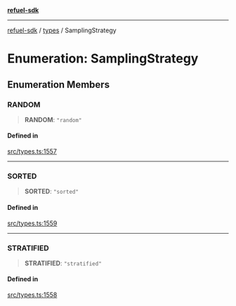 [**refuel-sdk**](../../README.md)

***

[refuel-sdk](../../modules.md) / [types](../README.md) / SamplingStrategy

# Enumeration: SamplingStrategy

## Enumeration Members

### RANDOM

> **RANDOM**: `"random"`

#### Defined in

[src/types.ts:1557](https://github.com/refuel-ai/refuel-sdk/blob/ce96b857bf5c9f1c73e98ea4629535109c473935/src/types.ts#L1557)

***

### SORTED

> **SORTED**: `"sorted"`

#### Defined in

[src/types.ts:1559](https://github.com/refuel-ai/refuel-sdk/blob/ce96b857bf5c9f1c73e98ea4629535109c473935/src/types.ts#L1559)

***

### STRATIFIED

> **STRATIFIED**: `"stratified"`

#### Defined in

[src/types.ts:1558](https://github.com/refuel-ai/refuel-sdk/blob/ce96b857bf5c9f1c73e98ea4629535109c473935/src/types.ts#L1558)
